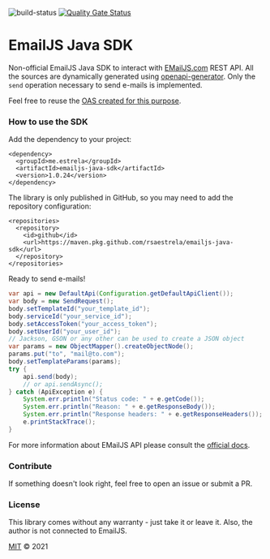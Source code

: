 ![build-status](https://github.com/rsaestrela/emailjs-java-sdk/workflows/build/badge.svg)
[![Quality Gate Status](https://sonarcloud.io/api/project_badges/measure?project=emailjs-java-sdk&metric=alert_status)](https://sonarcloud.io/summary/new_code?id=emailjs-java-sdk)

# EmailJS Java SDK

Non-official EmailJS Java SDK to interact with [EMailJS.com](https://www.emailjs.com/) REST API. 
All the sources are dynamically generated using [openapi-generator](https://github.com/OpenAPITools/openapi-generator/tree/master/modules/openapi-generator-maven-plugin).
Only the `send` operation necessary to send e-mails is implemented. 

Feel free to reuse the [OAS created for this purpose](https://raw.githubusercontent.com/rsaestrela/emailjs-java-sdk/main/emailjs-rest-api.yml).

### How to use the SDK

Add the dependency to your project:

```
<dependency>
  <groupId>me.estrela</groupId>
  <artifactId>emailjs-java-sdk</artifactId>
  <version>1.0.24</version>
</dependency>
```

The library is only published in GitHub, so you may need to add the repository configuration:

```
<repositories>
  <repository>
    <id>github</id>
    <url>https://maven.pkg.github.com/rsaestrela/emailjs-java-sdk</url>
  </repository>
</repositories>
```

Ready to send e-mails!

``` java
var api = new DefaultApi(Configuration.getDefaultApiClient());
var body = new SendRequest();
body.setTemplateId("your_template_id");
body.serviceId("your_service_id");
body.setAccessToken("your_access_token");
body.setUserId("your_user_id");
// Jackson, GSON or any other can be used to create a JSON object
var params = new ObjectMapper().createObjectNode(); 
params.put("to", "mail@to.com");
body.setTemplateParams(params);
try {
    api.send(body);
    // or api.sendAsync();
} catch (ApiException e) {
    System.err.println("Status code: " + e.getCode());
    System.err.println("Reason: " + e.getResponseBody());
    System.err.println("Response headers: " + e.getResponseHeaders());
    e.printStackTrace();
}
```

For more information about EMailJS API please consult the [official docs](https://www.emailjs.com/docs/).

### Contribute

If something doesn't look right, feel free to open an issue or submit a PR.

### License

This library comes without any warranty - just take it or leave it. Also, the author is not connected to EmailJS.

[MIT](/LICENSE) &copy; 2021

